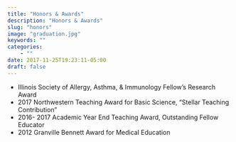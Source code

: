 ```yaml
---
title: "Honors & Awards"
description: "Honors & Awards"
slug: "honors"
image: "graduation.jpg"
keywords: ""
categories:
    - ""
date: 2017-11-25T19:23:11-05:00
draft: false
---
```


* Illinois Society of Allergy, Asthma, & Immunology Fellow’s Research Award
* 2017 Northwestern Teaching Award for Basic Science, “Stellar Teaching Contribution”
* 2016- 2017 Academic Year End Teaching Award, Outstanding Fellow Educator
* 2012 Granville Bennett Award for Medical Education
